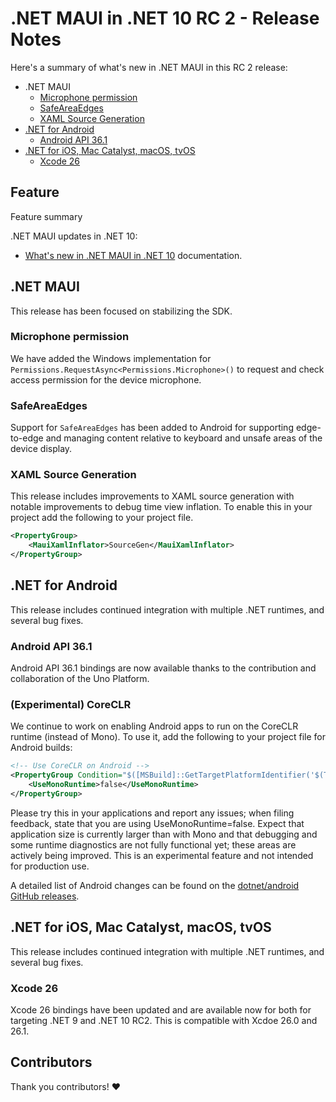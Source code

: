 # .NET MAUI in .NET 10 RC 2 - Release Notes

Here's a summary of what's new in .NET MAUI in this RC 2 release:

- .NET MAUI
  - [Microphone permission](#microphone-permission)
  - [SafeAreaEdges](#safeareaedges)
  - [XAML Source Generation](#xaml-source-generation)
- [.NET for Android](#net-for-android)
  - [Android API 36.1](#android-api-36.1)  
- [.NET for iOS, Mac Catalyst, macOS, tvOS](#net-for-ios-mac-catalyst-macos-tvos)
  - [Xcode 26](#xcode-26)   

## Feature

Feature summary

.NET MAUI updates in .NET 10:

- [What's new in .NET MAUI in .NET 10](https://learn.microsoft.com/dotnet/maui/whats-new/dotnet-10) documentation.

## .NET MAUI

This release has been focused on stabilizing the SDK.

### Microphone permission

We have added the Windows implementation for `Permissions.RequestAsync<Permissions.Microphone>()` to request and check access permission for the device microphone.

### SafeAreaEdges

Support for `SafeAreaEdges` has been added to Android for supporting edge-to-edge and managing content relative to keyboard and unsafe areas of the device display.

### XAML Source Generation

This release includes improvements to XAML source generation with notable improvements to debug time view inflation. To enable this in your project add the following to your project file.

```xml
<PropertyGroup>
	<MauiXamlInflator>SourceGen</MauiXamlInflator>
</PropertyGroup>
```

## .NET for Android

This release includes continued integration with multiple .NET runtimes, and several bug fixes.

### Android API 36.1

Android API 36.1 bindings are now available thanks to the contribution and collaboration of the Uno Platform. 

### (Experimental) CoreCLR

We continue to work on enabling Android apps to run on the CoreCLR runtime (instead of Mono). To use it, add the following to your project file for Android builds:

```xml
<!-- Use CoreCLR on Android -->
<PropertyGroup Condition="$([MSBuild]::GetTargetPlatformIdentifier('$(TargetFramework)')) == 'android'">
    <UseMonoRuntime>false</UseMonoRuntime>
</PropertyGroup>
```

Please try this in your applications and report any issues; when filing feedback, state that you are using UseMonoRuntime=false. Expect that application size is currently larger than with Mono and that debugging and some runtime diagnostics are not fully functional yet; these areas are actively being improved. This is an experimental feature and not intended for production use.

A detailed list of Android changes can be found on the [dotnet/android GitHub releases](https://github.com/dotnet/android/releases/).

## .NET for iOS, Mac Catalyst, macOS, tvOS

This release includes continued integration with multiple .NET runtimes, and several bug fixes.

### Xcode 26

Xcode 26 bindings have been updated and are available now for both for targeting .NET 9 and .NET 10 RC2. This is compatible with Xcdoe 26.0 and 26.1.

## Contributors

Thank you contributors! ❤️
